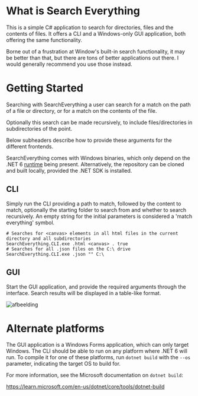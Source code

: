 # What is Search Everything
This is a simple C# application to search for directories, files and the contents of files. It offers a CLI and a Windows-only GUI application, both offering the same functionality.

Borne out of a frustration at Window's built-in search functionality, it may be better than that, but there are tons of better applications out there. I would generally recommend you use those instead.

# Getting Started
Searching with SearchEverything a user can search for a match on the path of a file or directory, or for a match on the contents of the file. 

Optionally this search can be made recursively, to include files/directories in subdirectories of the point.

Below subheaders describe how to provide these arguments for the different frontends.


SearchEverything comes with Windows binaries, which only depend on the .NET 6 [runtime](https://dotnet.microsoft.com/en-us/download/dotnet/6.0) being present. Alternatively, the repository can be cloned and built locally, provided the .NET SDK is installed.

## CLI
Simply run the CLI providing a path to match, followed by the content to match, optionally the starting folder to search from and whether to search recursively. An empty string for the initial parameters is considered a 'match everything' symbol.
```
# Searches for <canvas> elements in all html files in the current directory and all subdirectories
SearchEverything.CLI.exe .html <canvas> . true
# Searches for all .json files on the C:\ drive
SearchEverything.CLI.exe .json "" C:\
```

## GUI
Start the GUI application, and provide the required arguments through the interface. Search results will be displayed in a table-like format.

![afbeelding](https://github.com/NinovanderMark/SearchEverything/assets/6692167/a06293d4-ca6c-48f2-b2ce-c4b0d703e7ad)

# Alternate platforms
The GUI application is a Windows Forms application, which can only target Windows. The CLI should be able to run on any platform where .NET 6 will run. To compile it for one of these platforms, run `dotnet build` with the `--os` parameter, indicating the target OS to build for.

For more information, see the Microsoft documentation on `dotnet build`:

https://learn.microsoft.com/en-us/dotnet/core/tools/dotnet-build
